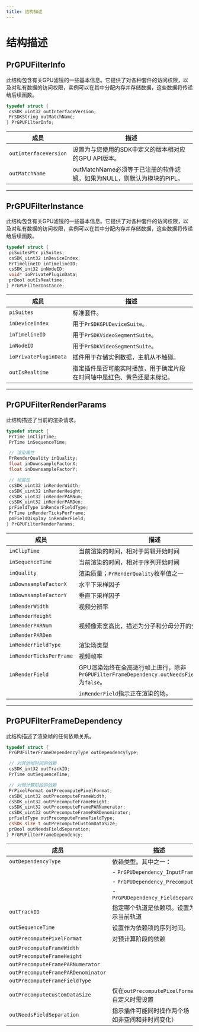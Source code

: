 ```yaml
---
title: 结构描述
---
```

# 结构描述

## PrGPUFilterInfo

此结构包含有关GPU滤镜的一些基本信息。它提供了对各种套件的访问权限，以及对私有数据的访问权限，实例可以在其中分配内存并存储数据，这些数据将传递给后续函数。

```cpp
typedef struct {
 csSDK_uint32 outInterfaceVersion;
 PrSDKString outMatchName;
} PrGPUFilterInfo;
```

| 成员 | 描述 |
| --- | --- |
| `outInterfaceVersion` | 设置为与您使用的SDK中定义的版本相对应的GPU API版本。 |
| `outMatchName` | outMatchName必须等于已注册的软件滤镜，如果为NULL，则默认为模块的PiPL。 |

---

## PrGPUFilterInstance

此结构包含有关GPU滤镜的一些基本信息。它提供了对各种套件的访问权限，以及对私有数据的访问权限，实例可以在其中分配内存并存储数据，这些数据将传递给后续函数。

```cpp
typedef struct {
 piSuitesPtr piSuites;
 csSDK_uint32 inDeviceIndex;
 PrTimelineID inTimelineID;
 csSDK_int32 inNodeID;
 void* ioPrivatePluginData;
 prBool outIsRealtime;
} PrGPUFilterInstance;
```

| 成员 | 描述 |
| --- | --- |
| `piSuites` | 标准套件。 |
| `inDeviceIndex` | 用于`PrSDKGPUDeviceSuite`。 |
| `inTimelineID` | 用于`PrSDKVideoSegmentSuite`。 |
| `inNodeID` | 用于`PrSDKVideoSegmentSuite`。 |
| `ioPrivatePluginData` | 插件用于存储实例数据，主机从不触碰。 |
| `outIsRealtime` | 指定插件是否可能实时播放，用于确定片段在时间轴中是红色、黄色还是未标记。 |

---

## PrGPUFilterRenderParams

此结构描述了当前的渲染请求。

```cpp
typedef struct {
 PrTime inClipTime;
 PrTime inSequenceTime;

 // 渲染属性
 PrRenderQuality inQuality;
 float inDownsampleFactorX;
 float inDownsampleFactorY;

 // 帧属性
 csSDK_uint32 inRenderWidth;
 csSDK_uint32 inRenderHeight;
 csSDK_uint32 inRenderPARNum;
 csSDK_uint32 inRenderPARDen;
 prFieldType inRenderFieldType;
 PrTime inRenderTicksPerFrame;
 pmFieldDisplay inRenderField;
} PrGPUFilterRenderParams;
```

| 成员 | 描述 |
|---|---|
| `inClipTime` | 当前渲染的时间，相对于剪辑开始时间 |
| `inSequenceTime` | 当前渲染的时间，相对于序列开始时间 |
| `inQuality` | 渲染质量；`PrRenderQuality`枚举值之一 |
| `inDownsampleFactorX` | 水平下采样因子 |
| `inDownsampleFactorY` | 垂直下采样因子 |
| `inRenderWidth` | 视频分辨率 |
| `inRenderHeight` | |
| `inRenderPARNum` | 视频像素宽高比，描述为分子和分母分开的分数形式。 |
| `inRenderPARDen` | |
| `inRenderFieldType` | 渲染场类型 |
| `inRenderTicksPerFrame` | 视频帧率 |
| `inRenderField` | GPU渲染始终在全高逐行帧上进行，除非`PrGPUFilterFrameDependency.outNeedsFieldSeparation`为`false`。 |
| | `inRenderField`指示正在渲染的场。 |

---

## PrGPUFilterFrameDependency

此结构描述了渲染帧的任何依赖关系。

```cpp
typedef struct {
 PrGPUFilterFrameDependencyType outDependencyType;

 // 对其他帧时间的依赖
 csSDK_int32 outTrackID;
 PrTime outSequenceTime;

 // 对预计算阶段的依赖
 PrPixelFormat outPrecomputePixelFormat;
 csSDK_uint32 outPrecomputeFrameWidth;
 csSDK_uint32 outPrecomputeFrameHeight;
 csSDK_uint32 outPrecomputeFramePARNumerator;
 csSDK_uint32 outPrecomputeFramePARDenominator;
 prFieldType outPrecomputeFrameFieldType;
 csSDK_size_t outPrecomputeCustomDataSize;
 prBool outNeedsFieldSeparation;
} PrGPUFilterFrameDependency;
```

| 成员 | 描述 |
|---|---|
| `outDependencyType` | 依赖类型。其中之一： |
| | - `PrGPUDependency_InputFrame` |
| | - `PrGPUDependency_Precompute` |
| | - `PrGPUDependency_FieldSeparation` |
| `outTrackID` | 指定哪个轨道是依赖项。设置为0表示当前轨道 |
| `outSequenceTime` | 设置作为依赖项的序列时间。 |
| `outPrecomputePixelFormat` | 对预计算阶段的依赖 |
| `outPrecomputeFrameWidth` | |
| `outPrecomputeFrameHeight` | |
| `outPrecomputeFramePARNumerator` | |
| `outPrecomputeFramePARDenominator` | |
| `outPrecomputeFrameFieldType` | |
| `outPrecomputeCustomDataSize` | 仅在`outPrecomputePixelFormat`为自定义时需设置 |
| `outNeedsFieldSeparation` | 指示插件可能同时操作两个场（例如非空间和非时间变化） |
